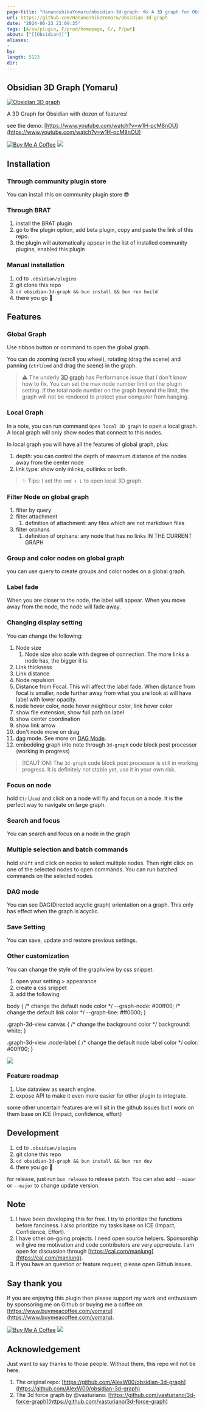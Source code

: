 ```yaml
---
page-title: "HananoshikaYomaru/obsidian-3d-graph: 👓 A 3D graph for Obsidian!"
url: https://github.com/HananoshikaYomaru/obsidian-3d-graph
date: "2024-06-23 23:09:35"
tags: [A/sw/plugin, F/prod/homepage, C/, P/pwf]
about: ["[[Obsidian]]"]
aliases: 
- 
by: 
length: 5123
dir: 
---
```


## Obsidian 3D Graph (Yomaru)

[](https://github.com/HananoshikaYomaru/obsidian-3d-graph#obsidian-3d-graph-yomaru)

[![Obsidian 3D graph](https://private-user-images.githubusercontent.com/43137033/277412388-c8a501e8-c5b6-4622-b5df-2a2335609cae.jpeg?jwt=eyJhbGciOiJIUzI1NiIsInR5cCI6IkpXVCJ9.eyJpc3MiOiJnaXRodWIuY29tIiwiYXVkIjoicmF3LmdpdGh1YnVzZXJjb250ZW50LmNvbSIsImtleSI6ImtleTUiLCJleHAiOjE3MTkxNzcyNzcsIm5iZiI6MTcxOTE3Njk3NywicGF0aCI6Ii80MzEzNzAzMy8yNzc0MTIzODgtYzhhNTAxZTgtYzViNi00NjIyLWI1ZGYtMmEyMzM1NjA5Y2FlLmpwZWc_WC1BbXotQWxnb3JpdGhtPUFXUzQtSE1BQy1TSEEyNTYmWC1BbXotQ3JlZGVudGlhbD1BS0lBVkNPRFlMU0E1M1BRSzRaQSUyRjIwMjQwNjIzJTJGdXMtZWFzdC0xJTJGczMlMkZhd3M0X3JlcXVlc3QmWC1BbXotRGF0ZT0yMDI0MDYyM1QyMTA5MzdaJlgtQW16LUV4cGlyZXM9MzAwJlgtQW16LVNpZ25hdHVyZT04MjY1ODAyZjIwNjU0MGVjY2IxMzQ3ZjQ2NTI2ZTc2ZjE1M2E5NTYzOTUzNGJmOTk2ZDU4M2M3ZDZhYWNiNjY2JlgtQW16LVNpZ25lZEhlYWRlcnM9aG9zdCZhY3Rvcl9pZD0wJmtleV9pZD0wJnJlcG9faWQ9MCJ9._z7-z-if96wThIlqIILha2db3RidtmFNYzPbwHgPh5g)](https://private-user-images.githubusercontent.com/43137033/277412388-c8a501e8-c5b6-4622-b5df-2a2335609cae.jpeg?jwt=eyJhbGciOiJIUzI1NiIsInR5cCI6IkpXVCJ9.eyJpc3MiOiJnaXRodWIuY29tIiwiYXVkIjoicmF3LmdpdGh1YnVzZXJjb250ZW50LmNvbSIsImtleSI6ImtleTUiLCJleHAiOjE3MTkxNzcyNzcsIm5iZiI6MTcxOTE3Njk3NywicGF0aCI6Ii80MzEzNzAzMy8yNzc0MTIzODgtYzhhNTAxZTgtYzViNi00NjIyLWI1ZGYtMmEyMzM1NjA5Y2FlLmpwZWc_WC1BbXotQWxnb3JpdGhtPUFXUzQtSE1BQy1TSEEyNTYmWC1BbXotQ3JlZGVudGlhbD1BS0lBVkNPRFlMU0E1M1BRSzRaQSUyRjIwMjQwNjIzJTJGdXMtZWFzdC0xJTJGczMlMkZhd3M0X3JlcXVlc3QmWC1BbXotRGF0ZT0yMDI0MDYyM1QyMTA5MzdaJlgtQW16LUV4cGlyZXM9MzAwJlgtQW16LVNpZ25hdHVyZT04MjY1ODAyZjIwNjU0MGVjY2IxMzQ3ZjQ2NTI2ZTc2ZjE1M2E5NTYzOTUzNGJmOTk2ZDU4M2M3ZDZhYWNiNjY2JlgtQW16LVNpZ25lZEhlYWRlcnM9aG9zdCZhY3Rvcl9pZD0wJmtleV9pZD0wJnJlcG9faWQ9MCJ9._z7-z-if96wThIlqIILha2db3RidtmFNYzPbwHgPh5g)

A 3D Graph for Obsidian with dozen of features!

see the demo: [https://www.youtube.com/watch?v=w1H-pcM8nOU](https://www.youtube.com/watch?v=w1H-pcM8nOU)

[![Buy Me A Coffee](https://camo.githubusercontent.com/cace41b0afc90c68d0207e2bd809ee121f9ff4f72ac032e8ced972aee7adbb23/68747470733a2f2f63646e2e6275796d6561636f666665652e636f6d2f627574746f6e732f76322f64656661756c742d79656c6c6f772e706e67)](https://www.buymeacoffee.com/yomaru) [![](https://camo.githubusercontent.com/365a269ff418d24bdf194ab15958a7545e2d9cc794be9e42933e57519e315b51/68747470733a2f2f696d672e736869656c64732e696f2f7374617469632f76313f6c6162656c3d53706f6e736f72266d6573736167653d254532253944254134266c6f676f3d47697448756226636f6c6f723d253233666538653836)](https://github.com/sponsors/hananoshikayomaru)

## Installation

[](https://github.com/HananoshikaYomaru/obsidian-3d-graph#installation)

### Through community plugin store

[](https://github.com/HananoshikaYomaru/obsidian-3d-graph#through-community-plugin-store)

You can install this on community plugin store 😎

### Through BRAT

[](https://github.com/HananoshikaYomaru/obsidian-3d-graph#through-brat)

1.  install the BRAT plugin
2.  go to the plugin option, add beta plugin, copy and paste the link of this repo.
3.  the plugin will automatically appear in the list of installed community plugins, enabled this plugin

### Manual installation

[](https://github.com/HananoshikaYomaru/obsidian-3d-graph#manual-installation)

1.  cd to `.obsidian/plugins`
2.  git clone this repo
3.  `cd obsidian-3d-graph && bun install && bun run build`
4.  there you go 🎉

## Features

[](https://github.com/HananoshikaYomaru/obsidian-3d-graph#features)

### Global Graph

[](https://github.com/HananoshikaYomaru/obsidian-3d-graph#global-graph)

Use ribbon button or command to open the global graph.

You can do zooming (scroll you wheel), rotating (drag the scene) and panning (`ctrl`/`cmd` and drag the scene) in the graph.

> ⚠️ The underly [3D graph](https://github.com/vasturiano/3d-force-graph) has Performance issue that I don't know how to fix. You can set the max node number limit on the plugin setting. If the total node number on the graph beyond the limit, the graph will not be rendered to protect your computer from hanging.

### Local Graph

[](https://github.com/HananoshikaYomaru/obsidian-3d-graph#local-graph)

In a note, you can run command `Open local 3D graph` to open a local graph. A local graph will only show nodes that connect to this nodes.

In local graph you will have all the features of global graph, plus:

1.  depth: you can control the depth of maximum distance of the nodes away from the center node
2.  link type: show only inlinks, outlinks or both.

> ✨ Tips: I set the `cmd + L` to open local 3D graph.

### Filter Node on global graph

[](https://github.com/HananoshikaYomaru/obsidian-3d-graph#filter-node-on-global-graph)

1.  filter by query
2.  filter attachment
    1.  definition of attachment: any files which are not markdown files
3.  filter orphans
    1.  definition of orphans: any node that has no links IN THE CURRENT GRAPH

### Group and color nodes on global graph

[](https://github.com/HananoshikaYomaru/obsidian-3d-graph#group-and-color-nodes-on-global-graph)

you can use query to create groups and color nodes on a global graph.

### Label fade

[](https://github.com/HananoshikaYomaru/obsidian-3d-graph#label-fade)

When you are closer to the node, the label will appear. When you move away from the node, the node will fade away.

### Changing display setting

[](https://github.com/HananoshikaYomaru/obsidian-3d-graph#changing-display-setting)

You can change the following:

1.  Node size
    1.  Node size also scale with degree of connection. The more links a node has, the bigger it is.
2.  Link thickness
3.  Link distance
4.  Node repulsion
5.  Distance from Focal. This will affect the label fade. When distance from focal is smaller, node further away from what you are look at will have label with lower opacity.
6.  node hover color, node hover neighbour color, link hover color
7.  show file extension, show full path on label
8.  show center coordination
9.  show link arrow
10.  don't node move on drag
11.  [dag](https://en.wikipedia.org/wiki/Directed_acyclic_graph) mode. See more on [DAG Mode](https://github.com/HananoshikaYomaru/obsidian-3d-graph#dag-mode).
12.  embedding graph into note through `3d-graph` code block post processor (working in progress)

> \[!CAUTION\] The `3d-graph` code block post processor is still in working progress. It is definitely not stable yet, use it in your own risk.

### Focus on node

[](https://github.com/HananoshikaYomaru/obsidian-3d-graph#focus-on-node)

hold `Ctrl`/`cmd` and click on a node will fly and focus on a node. It is the perfect way to navigate on large graph.

### Search and focus

[](https://github.com/HananoshikaYomaru/obsidian-3d-graph#search-and-focus)

You can search and focus on a node in the graph

### Multiple selection and batch commands

[](https://github.com/HananoshikaYomaru/obsidian-3d-graph#multiple-selection-and-batch-commands)

hold `shift` and click on nodes to select multiple nodes. Then right click on one of the selected nodes to open commands. You can run batched commands on the selected nodes.

### DAG mode

[](https://github.com/HananoshikaYomaru/obsidian-3d-graph#dag-mode)

You can see DAG(Directed acyclic graph) orientation on a graph. This only has effect when the graph is acyclic.

### Save Setting

[](https://github.com/HananoshikaYomaru/obsidian-3d-graph#save-setting)

You can save, update and restore previous settings.

### Other customization

[](https://github.com/HananoshikaYomaru/obsidian-3d-graph#other-customization)

You can change the style of the graphview by css snippet.

1.  open your setting > appearance
2.  create a css snippet
3.  add the following

body {
  /\* change the default node color \*/
  \--graph-node: #00ff00;
  /\* change the default link color \*/
  \--graph-line: #ff0000;
}

.graph-3d-view canvas {
  /\* change the background color \*/
  background: white;
}

.graph-3d-view .node-label {
  /\* change the default node label color \*/
  color: #00ff00;
}

[![](https://camo.githubusercontent.com/c708608bf02054462d704daf59fde305b1445c23017bec11183fc89d50863ecf/68747470733a2f2f73686172652e636c65616e73686f742e636f6d2f4c6439787a424a342b)](https://camo.githubusercontent.com/c708608bf02054462d704daf59fde305b1445c23017bec11183fc89d50863ecf/68747470733a2f2f73686172652e636c65616e73686f742e636f6d2f4c6439787a424a342b)

### Feature roadmap

[](https://github.com/HananoshikaYomaru/obsidian-3d-graph#feature-roadmap)

1.  Use dataview as search engine.
2.  expose API to make it even more easier for other plugin to integrate.

some other uncertain features are will sit in the github issues but I work on them base on ICE (Impact, confidence, effort)

## Development

[](https://github.com/HananoshikaYomaru/obsidian-3d-graph#development)

1.  cd to `.obsidian/plugins`
2.  git clone this repo
3.  `cd obsidian-3d-graph && bun install && bun run dev`
4.  there you go 🎉

for release, just run `bun release` to release patch. You can also add `--minor` or `--major` to change update version.

## Note

[](https://github.com/HananoshikaYomaru/obsidian-3d-graph#note)

1.  I have been developing this for free. I try to prioritize the functions before fanciness. I also prioritize my tasks base on ICE (Impact, Confidence, Effort).
2.  I have other on-going projects. I need open source helpers. Sponsorship will give me motivation and code contributors are very appreciate. I am open for discussion through [https://cal.com/manlung](https://cal.com/manlung).
3.  If you have an question or feature request, please open Github issues.

## Say thank you

[](https://github.com/HananoshikaYomaru/obsidian-3d-graph#say-thank-you)

If you are enjoying this plugin then please support my work and enthusiasm by sponsoring me on Github or buying me a coffee on [https://www.buymeacoffee.com/yomaru](https://www.buymeacoffee.com/yomaru).

[![Buy Me A Coffee](https://camo.githubusercontent.com/cace41b0afc90c68d0207e2bd809ee121f9ff4f72ac032e8ced972aee7adbb23/68747470733a2f2f63646e2e6275796d6561636f666665652e636f6d2f627574746f6e732f76322f64656661756c742d79656c6c6f772e706e67)](https://www.buymeacoffee.com/yomaru) [![](https://camo.githubusercontent.com/365a269ff418d24bdf194ab15958a7545e2d9cc794be9e42933e57519e315b51/68747470733a2f2f696d672e736869656c64732e696f2f7374617469632f76313f6c6162656c3d53706f6e736f72266d6573736167653d254532253944254134266c6f676f3d47697448756226636f6c6f723d253233666538653836)](https://github.com/sponsors/hananoshikayomaru)

## Acknowledgement

[](https://github.com/HananoshikaYomaru/obsidian-3d-graph#acknowledgement)

Just want to say thanks to those people. Without them, this repo will not be here.

1.  The original repo: [https://github.com/AlexW00/obsidian-3d-graph](https://github.com/AlexW00/obsidian-3d-graph)
2.  The 3d force graph by @vasturiano: [https://github.com/vasturiano/3d-force-graph](https://github.com/vasturiano/3d-force-graph)